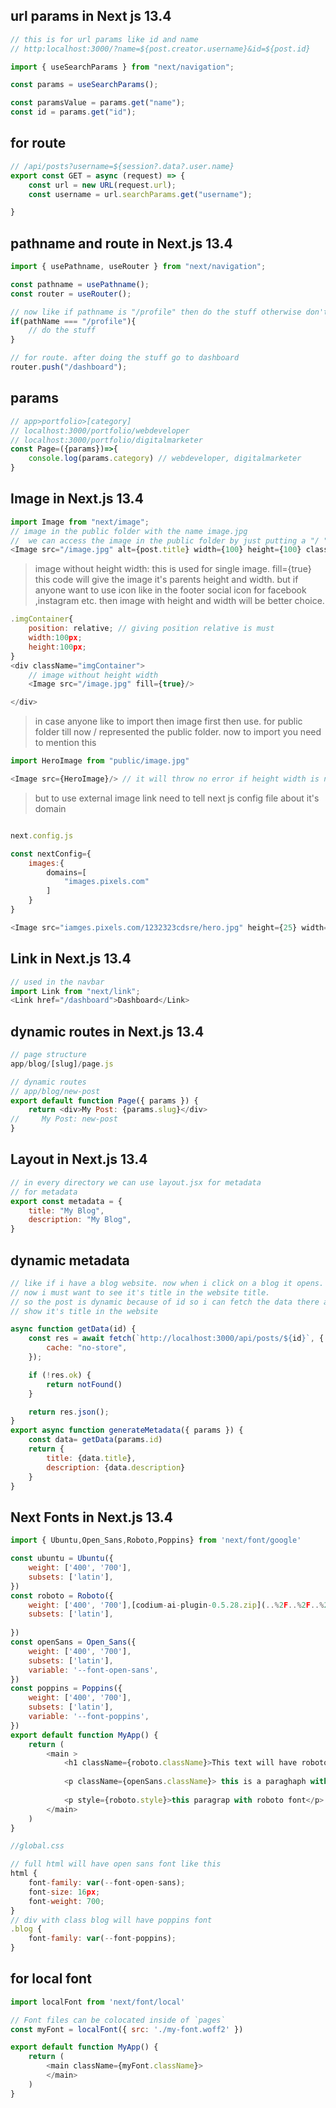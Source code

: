 ## url params in Next js 13.4

```js
// this is for url params like id and name
// http:localhost:3000/?name=${post.creator.username}&id=${post.id}

import { useSearchParams } from "next/navigation";

const params = useSearchParams();

const paramsValue = params.get("name");
const id = params.get("id");
```

## for route

```js
// /api/posts?username=${session?.data?.user.name}
export const GET = async (request) => {
    const url = new URL(request.url);
    const username = url.searchParams.get("username");

}
```

## pathname and route in Next.js 13.4

```js
import { usePathname, useRouter } from "next/navigation";

const pathname = usePathname();
const router = useRouter();

// now like if pathname is "/profile" then do the stuff otherwise don't
if(pathName === "/profile"){
    // do the stuff
}

// for route. after doing the stuff go to dashboard
router.push("/dashboard");

```
## params 
```js
// app>portfolio>[category]
// localhost:3000/portfolio/webdeveloper
// localhost:3000/portfolio/digitalmarketer
const Page=({params})=>{
    console.log(params.category) // webdeveloper, digitalmarketer
}
```
## Image in Next.js 13.4

```js
import Image from "next/image";
// image in the public folder with the name image.jpg
//  we can access the image in the public folder by just putting a "/ " infront of the image name. because "/" refers to the public folder by default
<Image src="/image.jpg" alt={post.title} width={100} height={100} className="rounded-lg"/>
```
> image without height width:
> this is used for single image. fill={true}
> this code will give the image it's parents height and width.
> but if anyone want to use icon like in the footer social icon for facebook ,instagram etc. then image with height and width will be better choice.

```js
.imgContainer{
    position: relative; // giving position relative is must
    width:100px;
    height:100px;
}
<div className="imgContainer">
    // image without height width
    <Image src="/image.jpg" fill={true}/>

</div>
```
> in case anyone like to import then image first then use.
> for public folder till now / represented the public folder. now to import you need to mention this 

```js
import HeroImage from "public/image.jpg"

<Image src={HeroImage}/> // it will throw no error if height width is not given
```

> but to use external image link need to tell next js config file about it's domain

```js

next.config.js

const nextConfig={
    images:{
        domains=[
            "images.pixels.com"
        ]
    }
}

<Image src="iamges.pixels.com/1232323cdsre/hero.jpg" height={25} width={25}/>
```

## Link in Next.js 13.4

```js
// used in the navbar
import Link from "next/link";
<Link href="/dashboard">Dashboard</Link>

```

## dynamic routes in Next.js 13.4

```js
// page structure
app/blog/[slug]/page.js

// dynamic routes
// app/blog/new-post
export default function Page({ params }) {
    return <div>My Post: {params.slug}</div>
//     My Post: new-post
}
```

## Layout in Next.js 13.4

```js
// in every directory we can use layout.jsx for metadata
// for metadata
export const metadata = {
    title: "My Blog",
    description: "My Blog",
}
```

## dynamic metadata

```js
// like if i have a blog website. now when i click on a blog it opens.
// now i must want to see it's title in the website title.
// so the post is dynamic because of id so i can fetch the data there and
// show it's title in the website

async function getData(id) {
    const res = await fetch(`http://localhost:3000/api/posts/${id}`, {
        cache: "no-store",
    });

    if (!res.ok) {
        return notFound()
    }

    return res.json();
}
export async function generateMetadata({ params }) {
    const data= getData(params.id)
    return {
        title: {data.title},
        description: {data.description}
    }
}
```

## Next Fonts in Next.js 13.4
 
```js
import { Ubuntu,Open_Sans,Roboto,Poppins} from 'next/font/google'

const ubuntu = Ubuntu({
    weight: ['400', '700'],
    subsets: ['latin'],
})
const roboto = Roboto({
    weight: ['400', '700'],[codium-ai-plugin-0.5.28.zip](..%2F..%2F..%2F..%2Fdownload%2Fcodium-ai-plugin-0.5.28.zip)
    subsets: ['latin'],
    
})
const openSans = Open_Sans({
    weight: ['400', '700'],
    subsets: ['latin'],
    variable: '--font-open-sans',
})
const poppins = Poppins({
    weight: ['400', '700'],
    subsets: ['latin'],
    variable: '--font-poppins',
})
export default function MyApp() {
    return (
        <main >
            <h1 className={roboto.className}>This text will have roboto font</h1>
            
            <p className={openSans.className}> this is a paraghaph with open sans font</p>
            
            <p style={roboto.style}>this paragrap with roboto font</p>
        </main>
    )
}

//global.css

// full html will have open sans font like this
html {
    font-family: var(--font-open-sans);
    font-size: 16px;
    font-weight: 700;
}
// div with class blog will have poppins font
.blog {
    font-family: var(--font-poppins);
}
```

## for local font
```js
import localFont from 'next/font/local'

// Font files can be colocated inside of `pages`
const myFont = localFont({ src: './my-font.woff2' })

export default function MyApp() {
    return (
        <main className={myFont.className}>
        </main>
    )
}

```